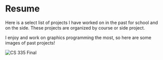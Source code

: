 Resume
======

Here is a select list of projects I have worked on in the past for school and on the side.
These projects are organized by course or side project.

I enjoy and work on graphics programming the most, so here are some images of past projects!

![CS 335 Final](blob/master/CS%20335%20-%20Graphics%20Programming/Final%20Project/Images/shotFinal1.jpg)


